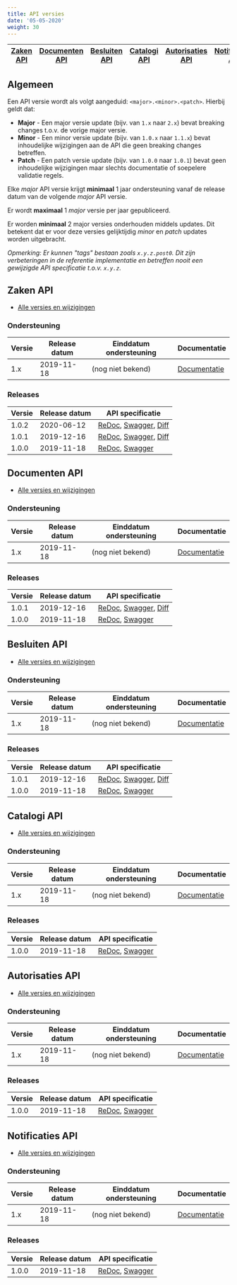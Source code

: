 ```yaml
---
title: API versies
date: '05-05-2020'
weight: 30
---
```


<a href="#zaken-api">Zaken API</a> | <a href="#documenten-api">Documenten API</a> | <a href="#besluiten-api">Besluiten API</a> | <a href="#catalogi-api">Catalogi API</a> | <a href="#autorisaties-api">Autorisaties API</a> | <a href="#notificaties-api">Notificaties API</a>
--- | --- | --- | --- | --- | ---

## Algemeen

Een API versie wordt als volgt aangeduid: `<major>.<minor>.<patch>`. Hierbij
geldt dat:

* **Major** - Een major versie update (bijv. van `1.x` naar `2.x`) bevat 
  breaking changes t.o.v. de vorige major versie.
* **Minor** - Een minor versie update (bijv. van `1.0.x` naar `1.1.x`) bevat 
  inhoudelijke wijzigingen aan de API die geen breaking changes betreffen.
* **Patch** - Een patch versie update (bijv. van `1.0.0` naar `1.0.1`) bevat 
  geen inhoudelijke wijzigingen maar slechts documentatie of soepelere 
  validatie regels.

Elke *major* API versie krijgt **minimaal** 1 jaar ondersteuning vanaf de 
release datum van de volgende *major* API versie.

Er wordt **maximaal** 1 *major* versie per jaar gepubliceerd.

Er worden **minimaal** 2 major versies onderhouden middels updates. Dit 
betekent dat er voor deze versies gelijktijdig *minor* en *patch* updates 
worden uitgebracht.

*Opmerking: Er kunnen "tags" bestaan zoals `x.y.z.post0`. Dit zijn 
verbeteringen in de referentie implementatie en betreffen nooit een gewijzigde
API specificatie t.o.v. `x.y.z`.*


## Zaken API

* [Alle versies en wijzigingen](https://github.com/VNG-Realisatie/gemma-zaakregistratiecomponent/blob/develop/CHANGELOG.rst)

### Ondersteuning

Versie   | Release datum | Einddatum ondersteuning | Documentatie
-------- | ------------- | ------------------------|-------------
1.x      | 2019-11-18    | (nog niet bekend)       | [Documentatie][zaken-1.x-docs]

[zaken-1.x-docs]: https://vng-realisatie.github.io/gemma-zaken/standaard/zaken/index

### Releases

Versie   | Release datum | API specificatie 
-------- | ------------- | ----------------
1.0.2    | 2020-06-12    | [ReDoc][zaken-1.0.2-redoc], [Swagger][zaken-1.0.2-swagger], [Diff][zaken-1.0.2-diff]
1.0.1    | 2019-12-16    | [ReDoc][zaken-1.0.1-redoc], [Swagger][zaken-1.0.1-swagger], [Diff][zaken-1.0.1-diff]
1.0.0    | 2019-11-18    | [ReDoc][zaken-1.0.0-redoc], [Swagger][zaken-1.0.0-swagger]

[zaken-1.0.2-redoc]: https://redocly.github.io/redoc/?url=https://raw.githubusercontent.com/VNG-Realisatie/gemma-zaakregistratiecomponent/1.0.2/src/openapi.yaml
[zaken-1.0.2-swagger]: https://petstore.swagger.io/?url=https://raw.githubusercontent.com/VNG-Realisatie/gemma-zaakregistratiecomponent/1.0.2/src/openapi.yaml
[zaken-1.0.2-diff]: https://github.com/VNG-Realisatie/gemma-zaakregistratiecomponent/compare/1.0.1...1.0.2?diff=split#diff-3dc0f8f7373b32ea3bf5eabe02993f9a

[zaken-1.0.1-redoc]: https://redocly.github.io/redoc/?url=https://raw.githubusercontent.com/VNG-Realisatie/gemma-zaakregistratiecomponent/1.0.1/src/openapi.yaml
[zaken-1.0.1-swagger]: https://petstore.swagger.io/?url=https://raw.githubusercontent.com/VNG-Realisatie/gemma-zaakregistratiecomponent/1.0.1/src/openapi.yaml
[zaken-1.0.1-diff]: https://github.com/VNG-Realisatie/gemma-zaakregistratiecomponent/compare/1.0.0...1.0.1?diff=split#diff-3dc0f8f7373b32ea3bf5eabe02993f9a

[zaken-1.0.0-redoc]: https://redocly.github.io/redoc/?url=https://raw.githubusercontent.com/VNG-Realisatie/gemma-zaakregistratiecomponent/1.0.0/src/openapi.yaml
[zaken-1.0.0-swagger]: https://petstore.swagger.io/?url=https://raw.githubusercontent.com/VNG-Realisatie/gemma-zaakregistratiecomponent/1.0.0/src/openapi.yaml


## Documenten API

* [Alle versies en wijzigingen](https://github.com/VNG-Realisatie/gemma-documentregistratiecomponent/blob/develop/CHANGELOG.rst)

### Ondersteuning

Versie   | Release datum | Einddatum ondersteuning | Documentatie
-------- | ------------- | ------------------------|-------------
1.x      | 2019-11-18    | (nog niet bekend)       | [Documentatie][documenten-1.x-docs]

[documenten-1.x-docs]: https://vng-realisatie.github.io/gemma-zaken/standaard/documenten/index

### Releases

Versie   | Release datum | API specificatie 
-------- | ------------- | ----------------
1.0.1    | 2019-12-16    | [ReDoc][documenten-1.0.1-redoc], [Swagger][documenten-1.0.1-swagger], [Diff][documenten-1.0.1-diff]
1.0.0    | 2019-11-18    | [ReDoc][documenten-1.0.0-redoc], [Swagger][documenten-1.0.0-swagger]

[documenten-1.0.1-redoc]: https://redocly.github.io/redoc/?url=https://raw.githubusercontent.com/VNG-Realisatie/gemma-documentregistratiecomponent/1.0.1/src/openapi.yaml
[documenten-1.0.1-swagger]: https://petstore.swagger.io/?url=https://raw.githubusercontent.com/VNG-Realisatie/gemma-documentregistratiecomponent/1.0.1/src/openapi.yaml
[documenten-1.0.1-diff]: https://github.com/VNG-Realisatie/gemma-documentregistratiecomponent/compare/1.0.0...1.0.1?diff=split#diff-3dc0f8f7373b32ea3bf5eabe02993f9a

[documenten-1.0.0-redoc]: https://redocly.github.io/redoc/?url=https://raw.githubusercontent.com/VNG-Realisatie/gemma-documentregistratiecomponent/1.0.0/src/openapi.yaml
[documenten-1.0.0-swagger]: https://petstore.swagger.io/?url=https://raw.githubusercontent.com/VNG-Realisatie/gemma-documentregistratiecomponent/1.0.0/src/openapi.yaml


## Besluiten API

* [Alle versies en wijzigingen](https://github.com/VNG-Realisatie/gemma-besluitregistratiecomponent/blob/develop/CHANGELOG.rst)

### Ondersteuning

Versie   | Release datum | Einddatum ondersteuning | Documentatie
-------- | ------------- | ------------------------|-------------
1.x      | 2019-11-18    | (nog niet bekend)       | [Documentatie][besluiten-1.x-docs]

[besluiten-1.x-docs]: https://vng-realisatie.github.io/gemma-zaken/standaard/besluiten/index

### Releases

Versie   | Release datum | API specificatie 
-------- | ------------- | ----------------
1.0.1    | 2019-12-16    | [ReDoc][besluiten-1.0.1-redoc], [Swagger][besluiten-1.0.1-swagger], [Diff][besluiten-1.0.1-diff]
1.0.0    | 2019-11-18    | [ReDoc][besluiten-1.0.0-redoc], [Swagger][besluiten-1.0.0-swagger]

[besluiten-1.0.1-redoc]: https://redocly.github.io/redoc/?url=https://raw.githubusercontent.com/VNG-Realisatie/gemma-besluitregistratiecomponent/1.0.1/src/openapi.yaml
[besluiten-1.0.1-swagger]: https://petstore.swagger.io/?url=https://raw.githubusercontent.com/VNG-Realisatie/gemma-besluitregistratiecomponent/1.0.1/src/openapi.yaml
[besluiten-1.0.1-diff]: https://github.com/VNG-Realisatie/gemma-besluitregistratiecomponent/compare/1.0.0...1.0.1?diff=split#diff-3dc0f8f7373b32ea3bf5eabe02993f9a

[besluiten-1.0.0-redoc]: https://redocly.github.io/redoc/?url=https://raw.githubusercontent.com/VNG-Realisatie/gemma-besluitregistratiecomponent/1.0.0/src/openapi.yaml
[besluiten-1.0.0-swagger]: https://petstore.swagger.io/?url=https://raw.githubusercontent.com/VNG-Realisatie/gemma-besluitregistratiecomponent/1.0.0/src/openapi.yaml


## Catalogi API

* [Alle versies en wijzigingen](https://github.com/VNG-Realisatie/gemma-zaaktypecatalogus/blob/develop/CHANGELOG.rst)

### Ondersteuning

Versie   | Release datum | Einddatum ondersteuning | Documentatie
-------- | ------------- | ------------------------|-------------
1.x      | 2019-11-18    | (nog niet bekend)       | [Documentatie][catalogi-1.x-docs]

[catalogi-1.x-docs]: https://vng-realisatie.github.io/gemma-zaken/standaard/catalogi/index

### Releases

Versie   | Release datum | API specificatie 
-------- | ------------- | ----------------
1.0.0    | 2019-11-18    | [ReDoc][catalogi-1.0.0-redoc], [Swagger][catalogi-1.0.0-swagger]

[catalogi-1.0.1-redoc]: https://redocly.github.io/redoc/?url=https://raw.githubusercontent.com/VNG-Realisatie/gemma-zaaktypecatalogus/1.0.1/src/openapi.yaml
[catalogi-1.0.1-swagger]: https://petstore.swagger.io/?url=https://raw.githubusercontent.com/VNG-Realisatie/gemma-zaaktypecatalogus/1.0.1/src/openapi.yaml
[catalogi-1.0.1-diff]: https://github.com/VNG-Realisatie/gemma-zaaktypecatalogus/compare/1.0.0...1.0.1?diff=split#diff-3dc0f8f7373b32ea3bf5eabe02993f9a

[catalogi-1.0.0-redoc]: https://redocly.github.io/redoc/?url=https://raw.githubusercontent.com/VNG-Realisatie/gemma-zaaktypecatalogus/1.0.0/src/openapi.yaml
[catalogi-1.0.0-swagger]: https://petstore.swagger.io/?url=https://raw.githubusercontent.com/VNG-Realisatie/gemma-zaaktypecatalogus/1.0.0/src/openapi.yaml


## Autorisaties API

* [Alle versies en wijzigingen](https://github.com/VNG-Realisatie/gemma-autorisatiecomponent/blob/develop/CHANGELOG.rst)

### Ondersteuning

Versie   | Release datum | Einddatum ondersteuning | Documentatie
-------- | ------------- | ------------------------|-------------
1.x      | 2019-11-18    | (nog niet bekend)       | [Documentatie][autorisaties-1.x-docs]

[autorisaties-1.x-docs]: https://vng-realisatie.github.io/gemma-zaken/standaard/autorisaties/index

### Releases

Versie   | Release datum | API specificatie 
-------- | ------------- | ----------------
1.0.0    | 2019-11-18    | [ReDoc][autorisaties-1.0.0-redoc], [Swagger][autorisaties-1.0.0-swagger]

[autorisaties-1.0.1-redoc]: https://redocly.github.io/redoc/?url=https://raw.githubusercontent.com/VNG-Realisatie/gemma-autorisatiecomponent/1.0.1/src/openapi.yaml
[autorisaties-1.0.1-swagger]: https://petstore.swagger.io/?url=https://raw.githubusercontent.com/VNG-Realisatie/gemma-autorisatiecomponent/1.0.1/src/openapi.yaml
[autorisaties-1.0.1-diff]: https://github.com/VNG-Realisatie/gemma-autorisatiecomponent/compare/1.0.0...1.0.1?diff=split#diff-3dc0f8f7373b32ea3bf5eabe02993f9a

[autorisaties-1.0.0-redoc]: https://redocly.github.io/redoc/?url=https://raw.githubusercontent.com/VNG-Realisatie/gemma-autorisatiecomponent/1.0.0/src/openapi.yaml
[autorisaties-1.0.0-swagger]: https://petstore.swagger.io/?url=https://raw.githubusercontent.com/VNG-Realisatie/gemma-autorisatiecomponent/1.0.0/src/openapi.yaml


## Notificaties API

* [Alle versies en wijzigingen](https://github.com/VNG-Realisatie/notificaties-api/blob/develop/CHANGELOG.rst)

### Ondersteuning

Versie   | Release datum | Einddatum ondersteuning | Documentatie
-------- | ------------- | ------------------------|-------------
1.x      | 2019-11-18    | (nog niet bekend)       | [Documentatie][notificaties-1.x-docs]

[notificaties-1.x-docs]: https://vng-realisatie.github.io/gemma-zaken/standaard/notificaties/index

### Releases

Versie   | Release datum | API specificatie 
-------- | ------------- | ----------------
1.0.0    | 2019-11-18    | [ReDoc][notificaties-1.0.0-redoc], [Swagger][notificaties-1.0.0-swagger]

[notificaties-1.0.1-redoc]: https://redocly.github.io/redoc/?url=https://raw.githubusercontent.com/VNG-Realisatie/notificaties-api/1.0.1/src/openapi.yaml
[notificaties-1.0.1-swagger]: https://petstore.swagger.io/?url=https://raw.githubusercontent.com/VNG-Realisatie/notificaties-api/1.0.1/src/openapi.yaml
[notificaties-1.0.1-diff]: https://github.com/VNG-Realisatie/notificaties-api/compare/1.0.0...1.0.1?diff=split#diff-3dc0f8f7373b32ea3bf5eabe02993f9a

[notificaties-1.0.0-redoc]: https://redocly.github.io/redoc/?url=https://raw.githubusercontent.com/VNG-Realisatie/notificaties-api/1.0.0/src/openapi.yaml
[notificaties-1.0.0-swagger]: https://petstore.swagger.io/?url=https://raw.githubusercontent.com/VNG-Realisatie/notificaties-api/1.0.0/src/openapi.yaml



